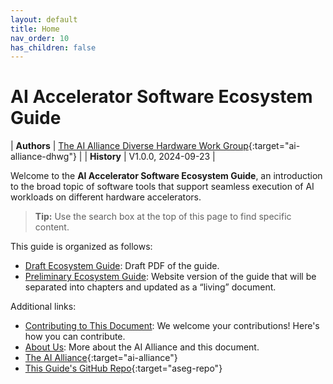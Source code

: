 ```yaml
---
layout: default
title: Home
nav_order: 10
has_children: false
---
```


# AI Accelerator Software Ecosystem Guide

| **Authors** | [The AI Alliance Diverse Hardware Work Group](https://thealliance.ai/focusareas/diverse-hardware){:target="ai-alliance-dhwg"} |
| **History** | V1.0.0, 2024-09-23 |

Welcome to the **AI Accelerator Software Ecosystem Guide**, an introduction to the broad topic of software tools that support seamless execution of AI workloads on different hardware accelerators.

> **Tip:** Use the search box at the top of this page to find specific content.

This guide is organized as follows:

* [Draft Ecosystem Guide]({{site.baseurl}}/files/AI%20Accelerator%20Software%20Ecosystem%20Guide.pdf): Draft PDF of the guide.
* [Preliminary Ecosystem Guide]({{site.baseurl}}/Ecosystem%20Guide): Website version of the guide that will be separated into chapters and updated as a &ldquo;living&rdquo; document.

Additional links:

* [Contributing to This Document]({{site.baseurl}}/contributing): We welcome your contributions! Here's how you can contribute.
* [About Us]({{site.baseurl}}/about): More about the AI Alliance and this document.
* [The AI Alliance](https://thealliance.ai){:target="ai-alliance"}
* [This Guide's GitHub Repo](https://github.com/The-AI-Alliance/ai-accelerator-software-ecosystem-guide){:target="aseg-repo"}

<!--
These are nice looking buttons, but using a "gratuitously different" way to show links doesn't really work...
-->
<!--
[The AI Alliance](https://thealliance.ai){:target="ai-alliance" .btn .btn-primary .fs-5 .mb-4 .mb-md-0 .mr-2 .no-glyph} [GitHub Repo](https://github.com/The-AI-Alliance/ai-accelerator-software-ecosystem-guide){:target="aseg-repo" .btn .btn-primary .fs-5 .mb-4 .mb-md-0 .mr-2 .no-glyph}
-->


